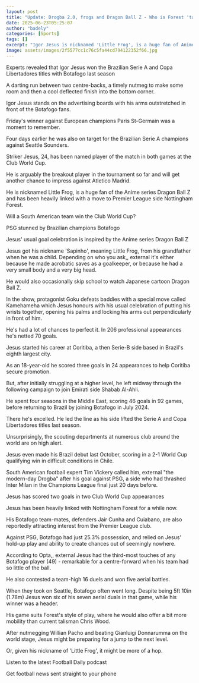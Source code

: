 ```yaml
---
layout: post
title: "Update: Drogba 2.0, frogs and Dragon Ball Z - Who is Forest 'target' Igor Jesus?"
date: 2025-06-23T05:25:07
author: "badely"
categories: [Sports]
tags: []
excerpt: "Igor Jesus is nicknamed 'Little Frog', is a huge fan of Anime series Dragon Ball Z and has been linked with Nottingham Forest."
image: assets/images/2f5577cc1c76c5fa44cd794122352f66.jpg
---
```


Experts revealed that Igor Jesus won the Brazilian Serie A and Copa Libertadores titles with Botafogo last season

A darting run between two centre-backs, a timely nutmeg to make some room and then a cool deflected finish into the bottom corner.

Igor Jesus stands on the advertising boards with his arms outstretched in front of the Botafogo fans. 

Friday's winner against European champions Paris St-Germain was a moment to remember.

Four days earlier he was also on target for the Brazilian Serie A champions against Seattle Sounders.

Striker Jesus, 24, has been named player of the match in both games at the Club World Cup.

He is arguably the breakout player in the tournament so far and will get another chance to impress against Atletico Madrid. 

He is nicknamed Little Frog, is a huge fan of the Anime series Dragon Ball Z and has been heavily linked with a move to Premier League side Nottingham Forest.

Will a South American team win the Club World Cup?

PSG stunned by Brazilian champions Botafogo

Jesus' usual goal celebration is inspired by the Anime series Dragon Ball Z 

Jesus got his nickname 'Sapinho', meaning Little Frog, from his grandfather when he was a child. Depending on who you ask,, external it's either because he made acrobatic saves as a goalkeeper, or because he had a very small body and a very big head.

He would also occasionally skip school to watch Japanese cartoon Dragon Ball Z.

In the show, protagonist Goku defeats baddies with a special move called Kamehameha which Jesus honours with his usual celebration of putting his wrists together, opening his palms and locking his arms out perpendicularly in front of him. 

He's had a lot of chances to perfect it. In 206 professional appearances he's netted 70 goals.

Jesus started his career at Coritiba, a then Serie-B side based in Brazil's eighth largest city.

As an 18-year-old he scored three goals in 24 appearances to help Coritiba secure promotion.

But, after initially struggling at a higher level, he left midway through the following campaign to join Emirati side Shabab Al-Ahli.

He spent four seasons in the Middle East, scoring 46 goals in 92 games, before returning to Brazil by joining Botafogo in July 2024.

There he's excelled. He led the line as his side lifted the Serie A and Copa Libertadores titles last season.

Unsurprisingly, the scouting departments at numerous club around the world are on high alert.

Jesus even made his Brazil debut last October, scoring in a 2-1 World Cup qualifying win in difficult conditions in Chile.

South American football expert Tim Vickery called him, external "the modern-day Drogba" after his goal against PSG, a side who had thrashed Inter Milan in the Champions League final just 20 days before.

Jesus has scored two goals in two Club World Cup appearances

Jesus has been heavily linked with Nottingham Forest for a while now.

His Botafogo team-mates, defenders Jair Cunha and Cuiabano, are also reportedly attracting interest from the Premier League club.

Against PSG, Botafogo had just 25.3% possession, and relied on Jesus' hold-up play and ability to create chances out of seemingly nowhere.

According to Opta,, external Jesus had the third-most touches of any Botafogo player (49) - remarkable for a centre-forward when his team had so little of the ball.

He also contested a team-high 16 duels and won five aerial battles.

When they took on Seattle, Botafogo often went long. Despite being 5ft 10in (1.78m) Jesus won six of his seven aerial duals in that game, while his winner was a header.

His game suits Forest's style of play, where he would also offer a bit more mobility than current talisman Chris Wood. 

After nutmegging Willian Pacho and beating Gianluigi Donnarumma on the world stage, Jesus might be preparing for a jump to the next level.

Or, given his nickname of 'Little Frog', it might be more of a hop.

Listen to the latest Football Daily podcast

Get football news sent straight to your phone

